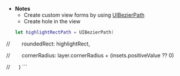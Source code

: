 - **Notes**
	- Create custom view forms by using [UIBezierPath](../UIBezierPath.md)
	- Create hole in the view 
	```swift
	let highlightRectPath = UIBezierPath(

//        roundedRect: highlightRect,

//        cornerRadius: layer.cornerRadius + (insets.positiveValue ?? 0)

//      )
	```